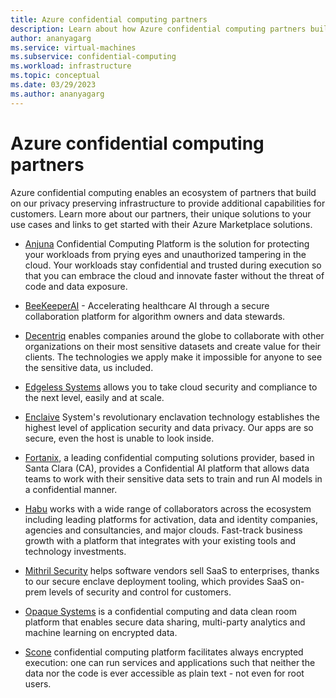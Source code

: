 ```yaml
---
title: Azure confidential computing partners
description: Learn about how Azure confidential computing partners build on the Azure infrastructure to solve customer problems
author: ananyagarg
ms.service: virtual-machines
ms.subservice: confidential-computing
ms.workload: infrastructure
ms.topic: conceptual
ms.date: 03/29/2023
ms.author: ananyagarg
---
```



# Azure confidential computing partners

Azure confidential computing enables an ecosystem of partners that build on our privacy preserving infrastructure to provide additional capabilities for  customers. Learn more about our partners, their unique solutions to your use cases and links to get started with their Azure Marketplace solutions.

- [Anjuna](../partner-pages/anjuna.md) Confidential Computing Platform is the solution for protecting your workloads from prying eyes and unauthorized tampering in the cloud. Your workloads stay confidential and trusted during execution so that you can embrace the cloud and innovate faster without the threat of code and data exposure.

- [BeeKeeperAI](../partner-pages/beekeeperai.md) - Accelerating healthcare AI through a secure collaboration platform for algorithm owners and data stewards.

- [Decentriq](../partner-pages/decentriq.md) enables companies around the globe to collaborate with other organizations on their most sensitive datasets and create value for their clients. The technologies we apply make it impossible for anyone to see the sensitive data, us included.

- [Edgeless Systems](../partner-pages/edgeless.md) allows you to take cloud security and compliance to the next level, easily and at scale.

- [Enclaive](../partner-pages/enclaive.md) System's revolutionary enclavation technology establishes the highest level of application security and data privacy. Our apps are so secure, even the host is unable to look inside.

- [Fortanix](../partner-pages/fortanix.md), a leading confidential computing solutions provider, based in Santa Clara (CA), provides a Confidential AI platform that allows data teams to work with their sensitive data sets to train and run AI models in a confidential manner.

- [Habu](../partner-pages/habu.md) works with a wide range of collaborators across the ecosystem including leading platforms for activation, data and identity companies, agencies and consultancies, and major clouds. Fast-track business growth with a platform that integrates with your existing tools and technology investments.

- [Mithril Security](../partner-pages/mithril.md) helps software vendors sell SaaS to enterprises, thanks to our secure enclave deployment tooling, which provides SaaS on-prem levels of security and control for customers.

- [Opaque Systems](../partner-pages/opaque.md) is a confidential computing and data clean room platform that enables secure data sharing, multi-party analytics and machine learning on encrypted data.

- [Scone](../partner-pages/scone.md) confidential computing platform facilitates always encrypted execution: one can run services and applications such that neither the data nor the code is ever accessible as plain text - not even for root users.